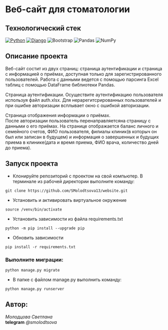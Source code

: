 # Веб-сайт для стоматологии


## Технологический стек
[![Python](https://img.shields.io/badge/-Python-464646?style=flat&logo=Python&logoColor=56C0C0&color=008080)](https://www.python.org/)
[![Django](https://img.shields.io/badge/-Django-464646?style=flat&logo=Django&logoColor=56C0C0&color=008080)](https://www.djangoproject.com/)
![Bootstrap](https://img.shields.io/badge/bootstrap-464646?style=flat&logo=bootstrap&logoColor=56C0C0&color=008080)
![Pandas](https://img.shields.io/badge/-pandas-464646?style=flat&logo=pandas&logoColor=56C0C0&color=008080)
![NumPy](https://img.shields.io/badge/-NumPy-464646?style=flat&logo=NumPy&logoColor=56C0C0&color=008080)


## Описание проекта 

Веб-сайт состит из двух страниц:  страница аутентификации и страница с информацией о приёмах, доступная только для зарегистрированного пользователей. Работа с данными ведется с помощью парсинга Excel таблиц с помощью DataFrame библиотеки Pandas.

Страница аутентификации. Осуществите аутентификацию пользователя используя файл auth.xlsx. 
Для нерарегитсрированных пользователей и при ошибке авторизации всплывает окно с ошибкой авторизации.

Страница отображения информации о приёмах.  
После авторизации пользователь перенаправляетсяна страницу с данными о его приёмах. На странице отображается баланс личного и семейного счетов, ФИО пользователя, филиалы клиник(в которыч он был или записан в будущем) и информация о завершенных и будущих приема в клинике(дата и время приема, ФИО врача, количество дней до приема).

## Запуск проекта

- Клонируйте репозиторий с проектом на свой компьютер. В терминале из рабочей директории выполните команду:
```
git clone https://github.com/SMolodtsova13/website.git
```

- Установить и активировать виртуальное окружение

```
source /venv/bin/activate
```

- Установить зависимости из файла requirements.txt

```
python -m pip install --upgrade pip
```
- Обновить зависимости
```
pip install -r requirements.txt
```

### Выполните миграции:
```
python manage.py migrate
```

- В папке с файлом manage.py выполнить команду:
```
python manage.py runserver
```

## Автор:  
_Молодцова Светлана_  
**telegram** _@smolodtsova_